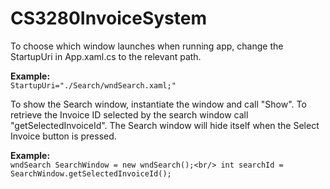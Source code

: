 # CS3280InvoiceSystem

To choose which window launches when running app, change the StartupUri in App.xaml.cs to the relevant path.

**Example:**<br/>
`StartupUri="./Search/wndSearch.xaml;"`

To show the Search window, instantiate the window and call "Show". To retrieve the Invoice ID selected by the search window call "getSelectedInvoiceId". The Search window will hide itself when the Select Invoice button is pressed.

**Example:**<br/>
`wndSearch SearchWindow = new wndSearch();<br/>
int searchId = SearchWindow.getSelectedInvoiceId();`

